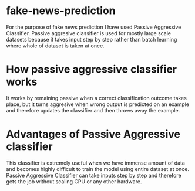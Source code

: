 # fake-news-prediction
For the purpose of fake news prediction I have used Passive Aggressive Classifier.
Passive aggresive classifier is used for mostly large scale datasets because it takes input step by step rather than batch learning
where whole of dataset is taken at once.
# How passive aggressive classifier works
It works by remaining passive when a correct classification outcome takes place, but
it turns aggresive when wrong output is predicted on an example and therefore updates the classifier
and then throws away the example.
# Advantages of Passive Aggressive classifier
This classifier is extremely useful when we have immense amount of data and becomes highly difficult
to train the model using entire dataset at once. Passive Aggressive Classifier can take inputs step by
step and therefore gets the job without scaling CPU or any other hardware.
